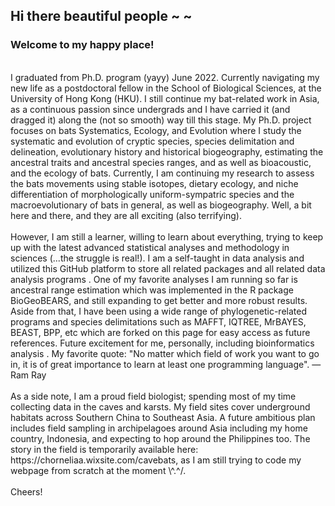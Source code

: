 ## Hi there beautiful people ~ ~ 
### Welcome to my happy place!
<br />
I graduated from Ph.D. program (yayy) June 2022. Currently navigating my new life as a postdoctoral fellow in the School of Biological Sciences, at the University of Hong Kong (HKU). I still continue my bat-related work in Asia, as a continuous passion since undergrads and I have carried it (and dragged it) along the (not so smooth) way till this stage. My Ph.D. project focuses on bats Systematics, Ecology, and Evolution where I study the systematic and evolution of cryptic species, species delimitation and delineation, evolutionary history and historical biogeography, estimating the ancestral traits and ancestral species ranges, and as well as bioacoustic, and the ecology of bats. Currently, I am continuing my research to assess the bats movements using stable isotopes, dietary ecology, and niche differentiation of morphologically uniform-sympatric species and the macroevolutionary of bats in general, as well as biogeography. Well, a bit here and there, and they are all exciting (also terrifying).
<br />

<br />
However, I am still a learner, willing to learn about everything, trying to keep up with the latest advanced statistical analyses and methodology in sciences (...the struggle is real!). I am a self-taught in data analysis and utilized this GitHub platform to store all related packages and all related data analysis programs <including my stupid notes about anything basic>. One of my favorite analyses I am running so far is ancestral range estimation which was implemented in the R package BioGeoBEARS, and still expanding to get better and more robust results. Aside from that, I have been using a wide range of phylogenetic-related programs and species delimitations such as MAFFT, IQTREE, MrBAYES, BEAST, BPP, etc which are forked on this page for easy access as future references. Future excitement for me, personally, including bioinformatics analysis <will be stored on this page>. My favorite quote: "No matter which field of work you want to go in, it is of great importance to learn at least one programming language". ― Ram Ray
<br/>


<br />
As a side note, I am a proud field biologist; spending most of my time collecting data in the caves and karsts. My field sites cover underground habitats across Southern China to Southeast Asia. A future ambitious plan includes field sampling in archipelagoes around Asia including my home country, Indonesia, and expecting to hop around the Philippines too. The story in the field is temporarily available here: https://chorneliaa.wixsite.com/cavebats, as I am still trying to code my webpage from scratch at the moment \^.^/.<update: that website is currently offline as I am trying to maintaining the content and updating some more stuff>
<br />

<br />
Cheers!


